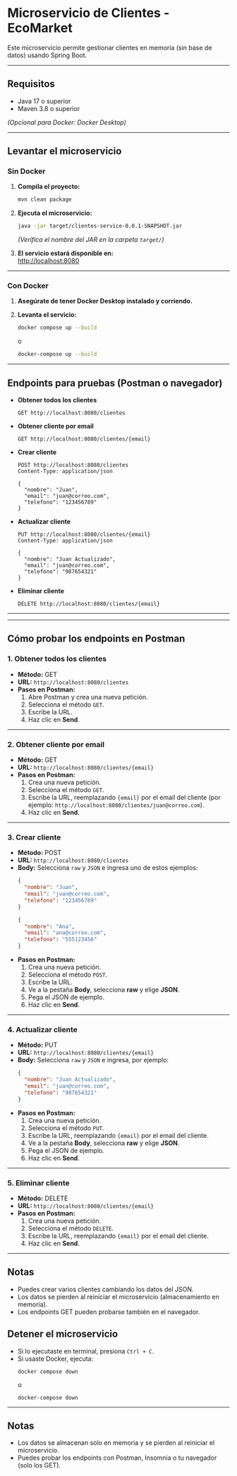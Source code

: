 # Microservicio de Clientes - EcoMarket

Este microservicio permite gestionar clientes en memoria (sin base de datos) usando Spring Boot.

---

## Requisitos

- Java 17 o superior
- Maven 3.8 o superior

*(Opcional para Docker: Docker Desktop)*

---

## Levantar el microservicio

### Sin Docker

1. **Compila el proyecto:**
   ```sh
   mvn clean package
   ```

2. **Ejecuta el microservicio:**
   ```sh
   java -jar target/clientes-service-0.0.1-SNAPSHOT.jar
   ```
   *(Verifica el nombre del JAR en la carpeta `target/`)*

3. **El servicio estará disponible en:**  
   [http://localhost:8080](http://localhost:8080)

---

### Con Docker

1. **Asegúrate de tener Docker Desktop instalado y corriendo.**

2. **Levanta el servicio:**
   ```sh
   docker compose up --build
   ```
   o
   ```sh
   docker-compose up --build
   ```

---

## Endpoints para pruebas (Postman o navegador)

- **Obtener todos los clientes**
  ```
  GET http://localhost:8080/clientes
  ```

- **Obtener cliente por email**
  ```
  GET http://localhost:8080/clientes/{email}
  ```

- **Crear cliente**
  ```
  POST http://localhost:8080/clientes
  Content-Type: application/json

  {
    "nombre": "Juan",
    "email": "juan@correo.com",
    "telefono": "123456789"
  }
  ```

- **Actualizar cliente**
  ```
  PUT http://localhost:8080/clientes/{email}
  Content-Type: application/json

  {
    "nombre": "Juan Actualizado",
    "email": "juan@correo.com",
    "telefono": "987654321"
  }
  ```

- **Eliminar cliente**
  ```
  DELETE http://localhost:8080/clientes/{email}
  ```

---

---

## Cómo probar los endpoints en Postman

### 1. Obtener todos los clientes

- **Método:** GET  
- **URL:** `http://localhost:8080/clientes`
- **Pasos en Postman:**
  1. Abre Postman y crea una nueva petición.
  2. Selecciona el método `GET`.
  3. Escribe la URL.
  4. Haz clic en **Send**.

---

### 2. Obtener cliente por email

- **Método:** GET  
- **URL:** `http://localhost:8080/clientes/{email}`
- **Pasos en Postman:**
  1. Crea una nueva petición.
  2. Selecciona el método `GET`.
  3. Escribe la URL, reemplazando `{email}` por el email del cliente (por ejemplo: `http://localhost:8080/clientes/juan@correo.com`).
  4. Haz clic en **Send**.

---

### 3. Crear cliente

- **Método:** POST  
- **URL:** `http://localhost:8080/clientes`
- **Body:** Selecciona `raw` y `JSON` e ingresa uno de estos ejemplos:
  ```json
  {
    "nombre": "Juan",
    "email": "juan@correo.com",
    "telefono": "123456789"
  }
  ```
  ```json
  {
    "nombre": "Ana",
    "email": "ana@correo.com",
    "telefono": "555123456"
  }
  ```
- **Pasos en Postman:**
  1. Crea una nueva petición.
  2. Selecciona el método `POST`.
  3. Escribe la URL.
  4. Ve a la pestaña **Body**, selecciona **raw** y elige **JSON**.
  5. Pega el JSON de ejemplo.
  6. Haz clic en **Send**.

---

### 4. Actualizar cliente

- **Método:** PUT  
- **URL:** `http://localhost:8080/clientes/{email}`
- **Body:** Selecciona `raw` y `JSON` e ingresa, por ejemplo:
  ```json
  {
    "nombre": "Juan Actualizado",
    "email": "juan@correo.com",
    "telefono": "987654321"
  }
  ```
- **Pasos en Postman:**
  1. Crea una nueva petición.
  2. Selecciona el método `PUT`.
  3. Escribe la URL, reemplazando `{email}` por el email del cliente.
  4. Ve a la pestaña **Body**, selecciona **raw** y elige **JSON**.
  5. Pega el JSON de ejemplo.
  6. Haz clic en **Send**.

---

### 5. Eliminar cliente

- **Método:** DELETE  
- **URL:** `http://localhost:8080/clientes/{email}`
- **Pasos en Postman:**
  1. Crea una nueva petición.
  2. Selecciona el método `DELETE`.
  3. Escribe la URL, reemplazando `{email}` por el email del cliente.
  4. Haz clic en **Send**.

---

## Notas

- Puedes crear varios clientes cambiando los datos del JSON.
- Los datos se pierden al reiniciar el microservicio (almacenamiento en memoria).
- Los endpoints GET pueden probarse también en el navegador.

## Detener el microservicio

- Si lo ejecutaste en terminal, presiona `Ctrl + C`.
- Si usaste Docker, ejecuta:
  ```
  docker compose down
  ```
  o
  ```
  docker-compose down
  ```

---

## Notas

- Los datos se almacenan solo en memoria y se pierden al reiniciar el microservicio.
- Puedes probar los endpoints con Postman, Insomnia o tu navegador (solo los GET).